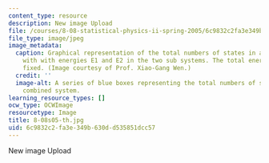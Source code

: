 ```yaml
---
content_type: resource
description: New image Upload
file: /courses/8-08-statistical-physics-ii-spring-2005/6c9832c2fa3e349b630dd535851dcc57_8-08s05-th.jpg
file_type: image/jpeg
image_metadata:
  caption: Graphical representation of the total numbers of states in a combined system
    with with energies E1 and E2 in the two sub systems. The total energy E1+E2 is
    fixed. (Image courtesy of Prof. Xiao-Gang Wen.)
  credit: ''
  image-alt: A series of blue boxes representing the total numbers of states in a
    combined system.
learning_resource_types: []
ocw_type: OCWImage
resourcetype: Image
title: 8-08s05-th.jpg
uid: 6c9832c2-fa3e-349b-630d-d535851dcc57
---
```

New image Upload

